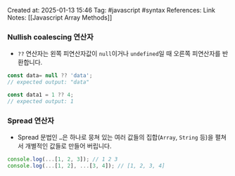 Created at:  2025-01-13 15:46
Tag: #javascript #syntax 
References:
Link Notes: [[Javascript Array Methods]] 

### Nullish coalescing 연산자
- `??` 연산자는 왼쪽 피연산자값이 `null`이거나 `undefined`일 때 오른쪽 피연산자를 반환합니다.

```jsx
const data= null ?? 'data';
// expected output: "data"

const data1 = 1 ?? 4;
// expected output: 1
```
### Spread 연산자
- Spread 문법인 `…`은 하나로 뭉쳐 있는 여러 값들의 집합(`Array`, `String` 등)을 펼쳐서 개별적인 값들로 만들어 버립니다.

```jsx
console.log(...[1, 2, 3]); // 1 2 3
console.log(...[1, 2], ...[3, 4]); // [1, 2, 3, 4]
```
